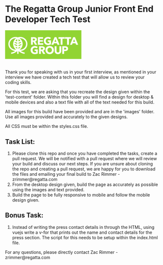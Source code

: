 # The Regatta Group Junior Front End Developer Tech Test

<img src="./images/Regatta-Group-Logo.png" alt="The Regatta Group" width="250"/> <br><br>

<p>Thank you for speaking with us in your first interview, as mentioned in your interview we have created a tech test that will allow us to review your coding skills.</p>
<p>For this test, we are asking that you recreate the design given within the 'test-content' folder. Within this folder you will find a design for desktop & mobile devices and also a text file with all of the text needed for this build.</p>
<p>All images for this build have been provided and are in the 'images' folder. Use all images provided and accurately to the given designs.</p>
<p>All CSS must be within the styles.css file.</p>

## Task List:
<ol>
    <li>Please clone this repo and once you have completed the tasks, create a pull request. We will be notified with a pull request where we will review your build and discuss our next steps. If you are unsure about cloning the repo and creating a pull request, we are happy for you to download the files and emailing your final build to Zac Rimmer - zrimmer@regatta.com</li>
    <li>From the desktop design given, build the page as accurately as possible using the images and text provided.</li>
    <li>Build the page to be fully responsive to mobile and follow the mobile design given.</li>
</ol>

## Bonus Task:
<ol>
    <li>Instead of writing the press contact details in through the HTML, using vuejs write a v-for that prints out the name and contact details for the press section. The script for this needs to be setup within the index.html file.</li>
</ol>

<p>For any questions, please directly contact Zac Rimmer - zrimmer@regatta.com<p>